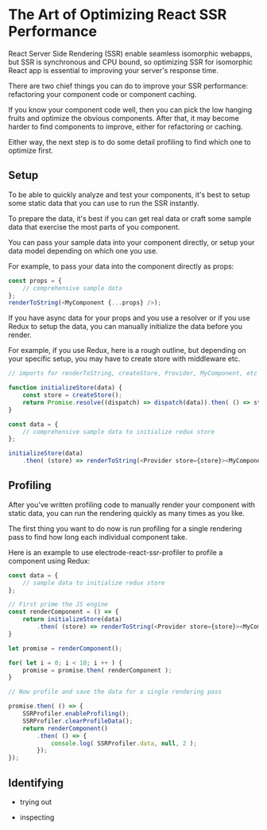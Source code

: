 # The Art of Optimizing React SSR Performance

React Server Side Rendering (SSR) enable seamless isomorphic webapps, but SSR is synchronous and CPU bound, so optimizing SSR for isomorphic React app is essential to improving your server's response time.

There are two chief things you can do to improve your SSR performance: refactoring your component code or component caching.

If you know your component code well, then you can pick the low hanging fruits and optimize the obvious components.  After that, it may become harder to find components to improve, either for refactoring or caching.

Either way, the next step is to do some detail profiling to find which one to optimize first.

## Setup
 
To be able to quickly analyze and test your components, it's best to setup some static data that you can use to run the SSR instantly.

To prepare the data, it's best if you can get real data or craft some sample data that exercise the most parts of you component.

You can pass your sample data into your component directly, or setup your data model depending on which one you use.

For example, to pass your data into the component directly as props:

```js
const props = {
    // comprehensive sample data
};
renderToString(<MyComponent {...props} />);
```

If you have async data for your props and you use a resolver or if you use Redux to setup the data, you can manually initialize the data before you render.

For example, if you use Redux, here is a rough outline, but depending on your specific setup, you may have to create store with middleware etc.

```js
// imports for renderToString, createStore, Provider, MyComponent, etc

function initializeStore(data) {
    const store = createStore();
    return Promise.resolve((dispatch) => dispatch(data)).then( () => store );
}

const data = {
    // comprehensive sample data to initialize redux store
};

initializeStore(data)
    .then( (store) => renderToString(<Provider store={store}><MyComponent /></Provider>));
```

## Profiling

After you've written profiling code to manually render your component with static data, you can run the rendering quickly as many times as you like.

The first thing you want to do now is run profiling for a single rendering pass to find how long each individual component take.

Here is an example to use electrode-react-ssr-profiler to profile a component using Redux:

```js
const data = {
    // sample data to initialize redux store
};

// First prime the JS engine
const renderComponent = () => {
    return initializeStore(data)
        .then( (store) => renderToString(<Provider store={store}><MyComponent /></Provider>));
}

let promise = renderComponent();

for( let i = 0; i < 10; i ++ ) {
    promise = promise.then( renderComponent );
}

// Now profile and save the data for a single rendering pass

promise.then( () => {
    SSRProfiler.enableProfiling();
    SSRProfiler.clearProfileData();
    return renderComponent()
        .then( () => {
            console.log( SSRProfiler.data, null, 2 );
        });
});
```

## Identifying

- trying out

- inspecting

